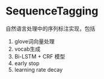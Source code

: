 # SequenceTagging
自然语言处理中的序列标注实现，包括
1. glove词向量处理
2. vocab生成
3. Bi-LSTM + CRF 模型
4. early stop
5. learning rate decay